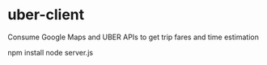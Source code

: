 # uber-client
Consume Google Maps and UBER APIs to get trip fares and time estimation

npm install
node server.js
